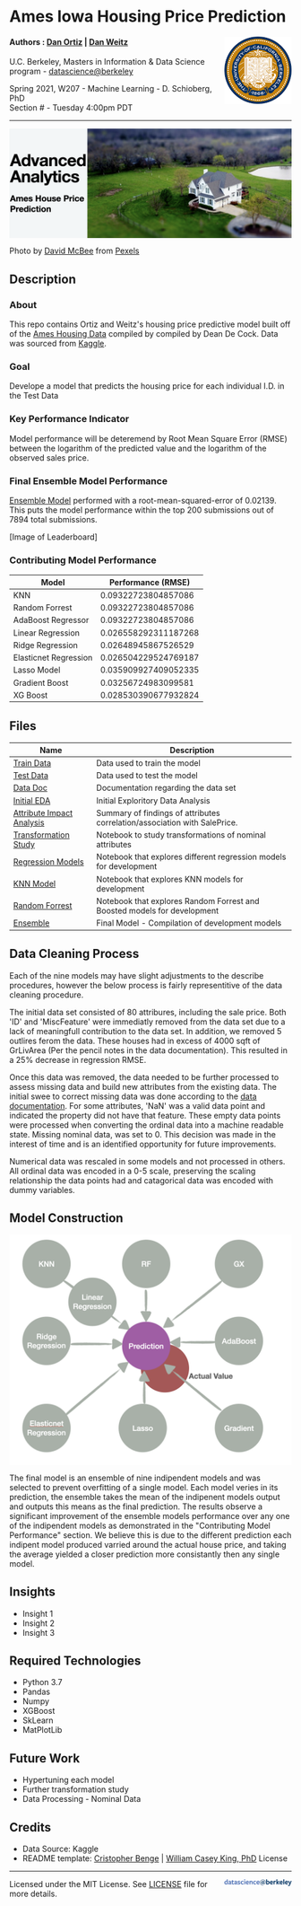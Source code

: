 Ames Iowa Housing Price Prediction
===========================
<img align="right" width="120" src="./Images/berkeley.png"/>

#### Authors : [Dan Ortiz](https://github.com/cal-dortiz/) | [Dan Weitz](https://www.google.com) 


U.C. Berkeley, Masters in Information & Data Science program - [datascience@berkeley](https://datascience.berkeley.edu/) 

Spring 2021, W207 - Machine Learning - D. Schioberg, PhD <br>
Section # - Tuesday 4:00pm PDT

----

<img src="./Images/Header.png" align="center">


Photo by [David McBee](https://www.pexels.com/@davidmcbee?utm_content=attributionCopyText&utm_medium=referral&utm_source=pexels) from [Pexels](https://www.pexels.com)

## Description

### About
This repo contains Ortiz and Weitz's housing price predictive model built off of the [Ames Housing Data](http://jse.amstat.org/v19n3/decock.pdf) compiled by compiled by Dean De Cock. Data was sourced from [Kaggle](https://www.kaggle.com/).

### Goal
Develope a model that predicts the housing price for each individual I.D. in the Test Data

### Key Performance Indicator
Model performance will be deteremend by Root Mean Square Error (RMSE) between the logarithm of the predicted value and the logarithm of the observed sales price.

### Final Ensemble Model Performance

[Ensemble Model](https://github.com/cal-dortiz/W207_Applied-_Machine_Learning/blob/main/Final_Project/Model%20Files/Ensemble.ipynb) performed with a root-mean-squared-error of 0.02139. This puts the model performance within the top 200 submissions out of 7894 total submissions.

[Image of Leaderboard]

### Contributing Model Performance 

|Model|Performance (RMSE)|
|-----|------------------|
|KNN|0.09322723804857086|
|Random Forrest|0.09322723804857086|
|AdaBoost Regressor|0.09322723804857086|
|Linear Regression|0.026558292311187268|
|Ridge Regression|0.02648945867526529|
|Elasticnet Regression|0.026504229524769187|
|Lasso Model|0.035909927409052335|
|Gradient Boost|0.03256724983099581|
|XG Boost|0.028530390677932824|

## Files

|Name|Description|
|----|-----------|
|[Train Data](https://github.com/cal-dortiz/W207_Applied-_Machine_Learning/blob/183fae86e5c0acd1937557404734a1df7b4172d4/Final_Project/Data/train.csv) |Data used to train the model|
|[Test Data](https://github.com/cal-dortiz/W207_Applied-_Machine_Learning/blob/183fae86e5c0acd1937557404734a1df7b4172d4/Final_Project/Data/test.csv)|Data used to test the model|
|[Data Doc](https://github.com/cal-dortiz/W207_Applied-_Machine_Learning/blob/183fae86e5c0acd1937557404734a1df7b4172d4/Final_Project/Data/data_description.txt)|Documentation regarding the data set|
|[Initial EDA](https://github.com/cal-dortiz/W207_Applied-_Machine_Learning/blob/main/Final_Project/Data%20Exploration%20Files/Exploratory%20Data%20Analysis.ipynb) | Initial Exploritory Data Analysis|
|[Attribute Impact Analysis](https://github.com/cal-dortiz/W207_Applied-_Machine_Learning/blob/main/Final_Project/Data%20Exploration%20Files/Parameter%20Correlation%20Assessment.csv)| Summary of findings of attributes correlation/association with SalePrice.|
|[Transformation Study](https://github.com/cal-dortiz/W207_Applied-_Machine_Learning/blob/main/Final_Project/Data%20Exploration%20Files/Transformations%20Study.ipynb)|Notebook to study transformations of nominal attributes|
|[Regression Models]() |Notebook that explores different regression models for development|
|[KNN Model](https://github.com/cal-dortiz/W207_Applied-_Machine_Learning/blob/main/Final_Project/Model%20Files/KNN%20Model.ipynb)|Notebook that explores KNN models for development|
|[Random Forrest](https://github.com/cal-dortiz/W207_Applied-_Machine_Learning/blob/main/Final_Project/Model%20Files/Random%20Forrest%20Dev.ipynb)|Notebook that explores Random Forrest and Boosted models for development|
|[Ensemble](https://github.com/cal-dortiz/W207_Applied-_Machine_Learning/blob/main/Final_Project/Model%20Files/Ensemble.ipynb)|Final Model - Compilation of development models|

## Data Cleaning Process
Each of the nine models may have slight adjustments to the describe procedures, however the below process is fairly representitive of the data cleaning procedure.

The initial data set consisted of 80 attribures, including the sale price. Both 'ID' and 'MiscFeature' were immediatly removed from the data set due to a lack of meaningfull contribution to the data set. In addition, we removed 5 outlires ferom the data. These houses had in excess of 4000 sqft of GrLivArea (Per the pencil notes in the data documentation). This resulted in a 25% decrease in regression RMSE.

Once this data was removed, the data needed to be further processed to assess missing data and build new attributes from the existing data. The initial swee to correct missing data was done according to the [data documentation](). For some attributes, 'NaN' was a valid data point and indicated the property did not have that feature. These empty data points were processed when converting the ordinal data into a machine readable state. Missing nominal data, was set to 0. This decision was made in the interest of time and is an identified opportunity for future improvements.

Numerical data was rescaled in some models and not processed in others. All ordinal data was encoded in a 0-5 scale, preserving the scaling relationship the data points had and catagorical data was encoded with dummy variables.

## Model Construction

<img src="./Images/model_vis.png" align="center"> <br>

The final model is an ensemble of nine indipendent models and was selected to prevent overfitting of a single model. Each model veries in its prediction, the ensemble takes the mean of the indipenent models output and outputs this means as the final prediction. The results observe a significant improvement of the ensemble models performance over any one of the indipendent models as demonstrated in the "Contributing Model Performance" section. We believe this is due to the different prediction each indipent model produced varried around the actual house price, and taking the average yielded a closer prediction more consistantly then any single model.

## Insights
* Insight 1
* Insight 2
* Insight 3


## Required Technologies
* Python 3.7
* Pandas
* Numpy
* XGBoost
* SkLearn
* MatPlotLib

## Future Work
* Hypertuning each model
* Further transformation study
* Data Processing - Nominal Data


## Credits
* Data Source: Kaggle
* README template: [Cristopher Benge](https://cbenge509.github.io/) | [William Casey King, PhD](https://jackson.yale.edu/person/casey-king/) 
License
-------
<img align="right" width="120" src="./Images/datascience@berkeley.png"/>

Licensed under the MIT License. See [LICENSE](LICENSE.txt) file for more details.
